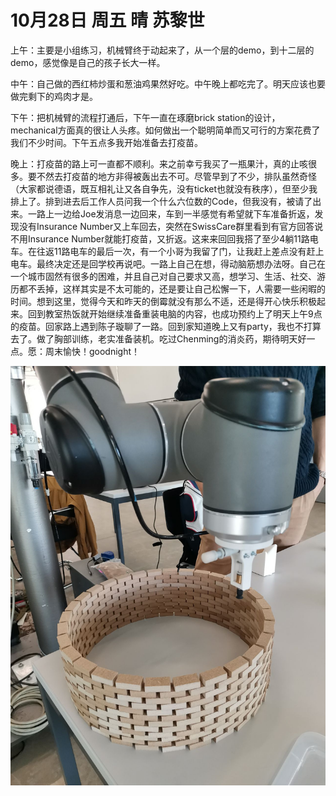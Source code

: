 # 10月28日 周五 晴 苏黎世

上午：主要是小组练习，机械臂终于动起来了，从一个层的demo，到十二层的demo，感觉像是自己的孩子长大一样。

中午：自己做的西红柿炒蛋和葱油鸡果然好吃。中午晚上都吃完了。明天应该也要做完剩下的鸡肉才是。

下午：把机械臂的流程打通后，下午一直在琢磨brick station的设计，mechanical方面真的很让人头疼。如何做出一个聪明简单而又可行的方案花费了我们不少时间。下午五点多我开始准备去打疫苗。

晚上：打疫苗的路上可一直都不顺利。来之前幸亏我买了一瓶果汁，真的止咳很多。要不然去打疫苗的地方非得被轰出去不可。尽管早到了不少，排队虽然奇怪（大家都说德语，既互相礼让又各自争先，没有ticket也就没有秩序），但至少我排上了。排到进去后工作人员问我一个什么六位数的Code，但我没有，被请了出来。一路上一边给Joe发消息一边回来，车到一半感觉有希望就下车准备折返，发现没有Insurance Number又上车回去，突然在SwissCare群里看到有官方回答说不用Insurance Number就能打疫苗，又折返。这来来回回我搭了至少4躺11路电车。在往返11路电车的最后一次，有一个小哥为我留了门，让我赶上差点没有赶上电车。最终决定还是回学校再说吧。一路上自己在想，得动脑筋想办法呀。自己在一个城市固然有很多的困难，并且自己对自己要求又高，想学习、生活、社交、游历都不丢掉，这样其实是不太可能的，还是要让自己松懈一下，人需要一些闲暇的时间。想到这里，觉得今天和昨天的倒霉就没有那么不适，还是得开心快乐积极起来。回到教室热饭就开始继续准备重装电脑的内容，也成功预约上了明天上午9点的疫苗。回家路上遇到陈子璇聊了一路。回到家知道晚上又有party，我也不打算去了。做了胸部训练，老实准备装机。吃过Chenming的消炎药，期待明天好一点。愿：周末愉快！goodnight！




![image](images\\635c2d60677830fbd4f66af5.jpg)




